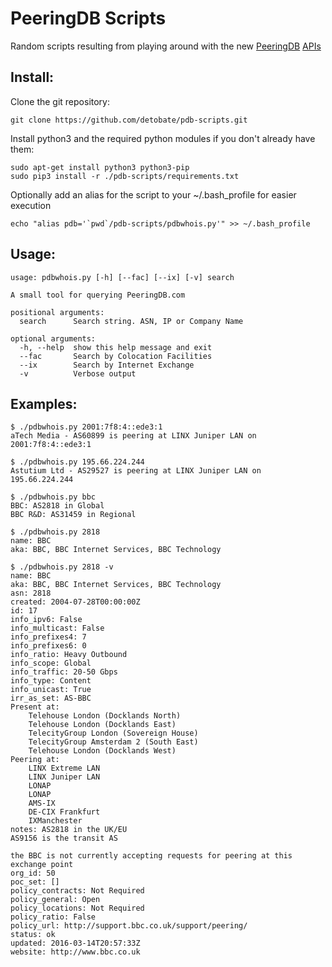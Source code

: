 PeeringDB Scripts
=================

Random scripts resulting from playing around with the new [PeeringDB](https://peeringdb.com) [APIs](https://www.peeringdb.com/apidocs/)

Install:
---------------

Clone the git repository:

    git clone https://github.com/detobate/pdb-scripts.git

Install python3 and the required python modules if you don't already have them:

    sudo apt-get install python3 python3-pip
    sudo pip3 install -r ./pdb-scripts/requirements.txt

Optionally add an alias for the script to your ~/.bash_profile for easier execution

    echo "alias pdb='`pwd`/pdb-scripts/pdbwhois.py'" >> ~/.bash_profile

Usage:
------

    usage: pdbwhois.py [-h] [--fac] [--ix] [-v] search

    A small tool for querying PeeringDB.com

    positional arguments:
      search      Search string. ASN, IP or Company Name

    optional arguments:
      -h, --help  show this help message and exit
      --fac       Search by Colocation Facilities
      --ix        Search by Internet Exchange
      -v          Verbose output


Examples:
--------

    $ ./pdbwhois.py 2001:7f8:4::ede3:1
    aTech Media - AS60899 is peering at LINX Juniper LAN on 2001:7f8:4::ede3:1

    $ ./pdbwhois.py 195.66.224.244
    Astutium Ltd - AS29527 is peering at LINX Juniper LAN on 195.66.224.244

    $ ./pdbwhois.py bbc
    BBC: AS2818 in Global
    BBC R&D: AS31459 in Regional

    $ ./pdbwhois.py 2818
    name: BBC
    aka: BBC, BBC Internet Services, BBC Technology

    $ ./pdbwhois.py 2818 -v
    name: BBC
    aka: BBC, BBC Internet Services, BBC Technology
    asn: 2818
    created: 2004-07-28T00:00:00Z
    id: 17
    info_ipv6: False
    info_multicast: False
    info_prefixes4: 7
    info_prefixes6: 0
    info_ratio: Heavy Outbound
    info_scope: Global
    info_traffic: 20-50 Gbps
    info_type: Content
    info_unicast: True
    irr_as_set: AS-BBC
    Present at:
    	Telehouse London (Docklands North)
    	Telehouse London (Docklands East)
    	TelecityGroup London (Sovereign House)
    	TelecityGroup Amsterdam 2 (South East)
    	Telehouse London (Docklands West)
    Peering at:
    	LINX Extreme LAN
    	LINX Juniper LAN
    	LONAP
    	LONAP
    	AMS-IX
    	DE-CIX Frankfurt
    	IXManchester
    notes: AS2818 in the UK/EU
    AS9156 is the transit AS

    the BBC is not currently accepting requests for peering at this exchange point
    org_id: 50
    poc_set: []
    policy_contracts: Not Required
    policy_general: Open
    policy_locations: Not Required
    policy_ratio: False
    policy_url: http://support.bbc.co.uk/support/peering/
    status: ok
    updated: 2016-03-14T20:57:33Z
    website: http://www.bbc.co.uk
